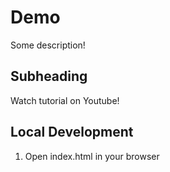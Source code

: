# Demo

Some description!

## Subheading

Watch tutorial on Youtube!

## Local Development

1. Open index.html in your browser